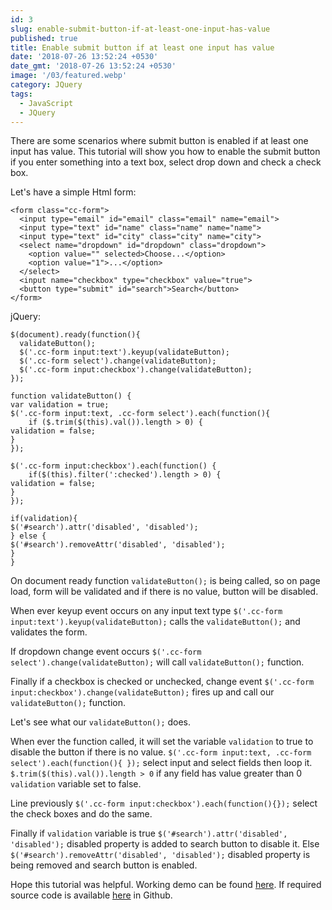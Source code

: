 ```yaml
---
id: 3
slug: enable-submit-button-if-at-least-one-input-has-value
published: true
title: Enable submit button if at least one input has value
date: '2018-07-26 13:52:24 +0530'
date_gmt: '2018-07-26 13:52:24 +0530'
image: '/03/featured.webp'
category: JQuery
tags:
  - JavaScript
  - JQuery
---
```


There are some scenarios where submit button is enabled if at least one input has value. This tutorial will show you how to enable the submit button if you enter something into a text box, select drop down and check a check box.

Let's have a simple Html form:

```
<form class="cc-form">
  <input type="email" id="email" class="email" name="email">
  <input type="text" id="name" class="name" name="name">
  <input type="text" id="city" class="city" name="city">
  <select name="dropdown" id="dropdown" class="dropdown">
    <option value="" selected>Choose...</option>
    <option value="1">...</option>
  </select>
  <input name="checkbox" type="checkbox" value="true">
  <button type="submit" id="search">Search</button>
</form>
```

jQuery:

```
$(document).ready(function(){
  validateButton();
  $('.cc-form input:text').keyup(validateButton);
  $('.cc-form select').change(validateButton);
  $('.cc-form input:checkbox').change(validateButton);
});

function validateButton() {
var validation = true;
$('.cc-form input:text, .cc-form select').each(function(){
    if ($.trim($(this).val()).length > 0) {
validation = false;
}
});

$('.cc-form input:checkbox').each(function() {
    if($(this).filter(':checked').length > 0) {
validation = false;
}
});

if(validation){
$('#search').attr('disabled', 'disabled');
} else {
$('#search').removeAttr('disabled', 'disabled');
}
}

```

On document ready function `validateButton();` is being called, so on page load, form will be validated and if there is no value, button will be disabled.

When ever keyup event occurs on any input text type `$('.cc-form input:text').keyup(validateButton);` calls the `validateButton();` and validates the form.

If dropdown change event occurs `$('.cc-form select').change(validateButton);` will call `validateButton();` function.

Finally if a checkbox is checked or unchecked, change event `$('.cc-form input:checkbox').change(validateButton);` fires up and call our `validateButton();` function.

Let's see what our `validateButton();` does.

When ever the function called, it will set the variable `validation` to true to disable the button if there is no value. `$('.cc-form input:text, .cc-form select').each(function(){ });` select input and select fields then loop it. `$.trim($(this).val()).length > 0` if any field has value greater than 0 `validation` variable set to false.

Line previously `$('.cc-form input:checkbox').each(function(){});` select the check boxes and do the same.

Finally if `validation` variable is true `$('#search').attr('disabled', 'disabled');` disabled property is added to search button to disable it. Else `$('#search').removeAttr('disabled', 'disabled');` disabled property is being removed and search button is enabled.

Hope this tutorial was helpful. Working demo can be found [here](https://vinothvkr.github.io/demo/js-submitbutton/). If required source code is available [here](https://github.com/vinothvkr/demo/blob/master/js-submitbutton/index.html) in Github.
